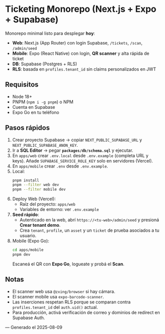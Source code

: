 # Ticketing Monorepo (Next.js + Expo + Supabase)

Monorepo minimal listo para desplegar **hoy**:
- **Web**: Next.js (App Router) con login Supabase, `/tickets`, `/scan`, `/admin/seed`
- **Mobile**: Expo (React Native) con login, **QR scanner** y alta rápida de ticket
- **DB**: Supabase (Postgres + RLS)
- **RLS**: basada en `profiles.tenant_id` sin claims personalizados en JWT

## Requisitos
- Node 18+
- PNPM (`npm i -g pnpm`) o NPM
- Cuenta en Supabase
- Expo Go en tu teléfono

## Pasos rápidos
1. Crear proyecto Supabase → copiar `NEXT_PUBLIC_SUPABASE_URL` y `NEXT_PUBLIC_SUPABASE_ANON_KEY`.
2. Ir a **SQL Editor** → pegar **`packages/db/schema.sql`** y ejecutar.
3. En `apps/web` crear `.env.local` desde `.env.example` (completa URL y keys). Añade `SUPABASE_SERVICE_ROLE_KEY` solo en servidores (Vercel).
4. En `apps/mobile` crear `.env` desde `.env.example`.
5. Local:
    ```bash
    pnpm install
    pnpm --filter web dev
    pnpm --filter mobile dev
    ```
6. Deploy Web (Vercel):
   - Raíz del proyecto: `apps/web`
   - Variables de entorno: ver `.env.example`
7. **Seed rápido**:
   - Autenticado en la web, abrí `https://<tu-web>/admin/seed` y presioná **Crear tenant demo**.
   - Crea `tenant`, `profile`, un `asset` y un `ticket` de prueba asociados a tu usuario.
8. Mobile (Expo Go):
   ```bash
   cd apps/mobile
   pnpm dev
   ```
   Escaneá el QR con **Expo Go**, logueate y probá el **Scan**.

## Notas
- El scanner web usa `@zxing/browser` si hay cámara.
- El scanner mobile usa `expo-barcode-scanner`.
- Las inserciones respetan RLS porque se comparan contra `profiles.tenant_id` del `auth.uid()` actual.
- Para producción, activá verificación de correo y dominios de redirect en Supabase Auth.

— Generado el 2025-08-09
